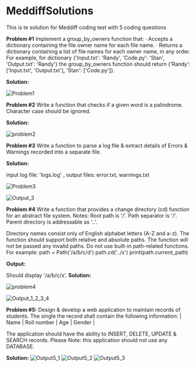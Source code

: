 
# MeddiffSolutions
This is te solution for Meddiff coding test with 5 coding questions

**Problem #1**
Implement a group_by_owners function that:
·         Accepts a dictionary containing the file owner name for each file name.
·         Returns a dictionary containing a list of file names for each owner name, in any order.
For example, for dictionary {'Input.txt': 'Randy', 'Code.py': 'Stan', 'Output.txt': 'Randy'} the group_by_owners function should return {'Randy': ['Input.txt', 'Output.txt'], 'Stan': ['Code.py']}.

**Solution:**

![Problem1](https://user-images.githubusercontent.com/43106192/116189608-d4857f00-a746-11eb-9696-77501fe3bd81.PNG)

**Problem #2**
Write a function that checks if a given word is a palindrome. Character case should be ignored.

**Solution:**

![problem2](https://user-images.githubusercontent.com/43106192/116189788-17dfed80-a747-11eb-96f7-86824bbbab31.PNG)

**Problem #3**
Write a function to parse a log file & extract details of Errors & Warnings recorded into a separate file.

**Solution:**

input log file: 'logs.log' , output files: error.txt, warnings.txt

![Problem3](https://user-images.githubusercontent.com/43106192/116189616-d64f4280-a746-11eb-85b7-e4fac048f7bf.PNG)

![Output_3](https://user-images.githubusercontent.com/43106192/116189175-2f6aa680-a746-11eb-8ba3-9d43176254c3.PNG)

**Problem #4**
Write a function that provides a change directory (cd) function for an abstract file system.
Notes:
Root path is '/'.
Path separator is '/'.
Parent directory is addressable as '..'.

Directory names consist only of English alphabet letters (A-Z and a-z).
The function should support both relative and absolute paths.
The function will not be passed any invalid paths.
Do not use built-in path-related functions.
For example:
path = Path('/a/b/c/d')
path.cd('../x')
print(path.current_path)

**Output:**

Should display '/a/b/c/x'.
**Solution:**

![problem4](https://user-images.githubusercontent.com/43106192/116189614-d51e1580-a746-11eb-97ee-7fb5b917f8a9.PNG)

![Output_1_2_3_4](https://user-images.githubusercontent.com/43106192/116188942-d733a480-a745-11eb-9ba7-ea24480f93e1.PNG)


**Problem #5:**
Design & develop a web application to maintain records of students.
The single the record shall contain the following information: 
| Name | Roll number | Age | Gender |

The application should have the ability to INSERT, DELETE, UPDATE & SEARCH records.
Please Note: this application should not use any DATABASE.

**Solution:**
![Output5_1](https://user-images.githubusercontent.com/43106192/116195340-b3755c00-a74f-11eb-8335-b8481e9924ea.PNG)
![Output5_2](https://user-images.githubusercontent.com/43106192/116195334-b1ab9880-a74f-11eb-87a1-e9c33ba7c3a0.PNG)
![Output5_3](https://user-images.githubusercontent.com/43106192/116195341-b40df280-a74f-11eb-8df9-e3769434700c.PNG)
